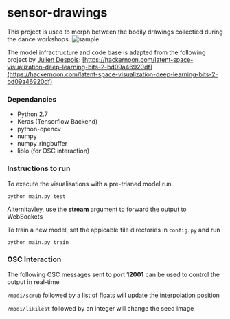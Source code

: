 # sensor-drawings

This project is used to morph between the bodily drawings collectied during the dance workshops.
![sample](https://user-images.githubusercontent.com/9369774/65178744-51238800-da51-11e9-9fc3-917ba4970709.png)

The model infractructure and code base is adapted from the following project by [Julien Despois](https://github.com/despoisj):
[https://hackernoon.com/latent-space-visualization-deep-learning-bits-2-bd09a46920df](https://hackernoon.com/latent-space-visualization-deep-learning-bits-2-bd09a46920df)

### Dependancies
- Python 2.7
- Keras (Tensorflow Backend)
- python-opencv
- numpy
- numpy_ringbuffer
- liblo (for OSC interaction) 

### Instructions to run

To execute the visualisations with a pre-trianed model run

    python main.py test
    
Alternitavley, use the **stream** argument to forward the output to WebSockets

To train a new model, set the appicable file directories in `config.py` and run

    python main.py train
    
### OSC Interaction

The following OSC messages sent to port **12001** can be used to control the output in real-time

`/modi/scrub` followed by a list of floats will update the interpolation position

`/modi/likilest` followed by an integer will change the seed image
    
    
